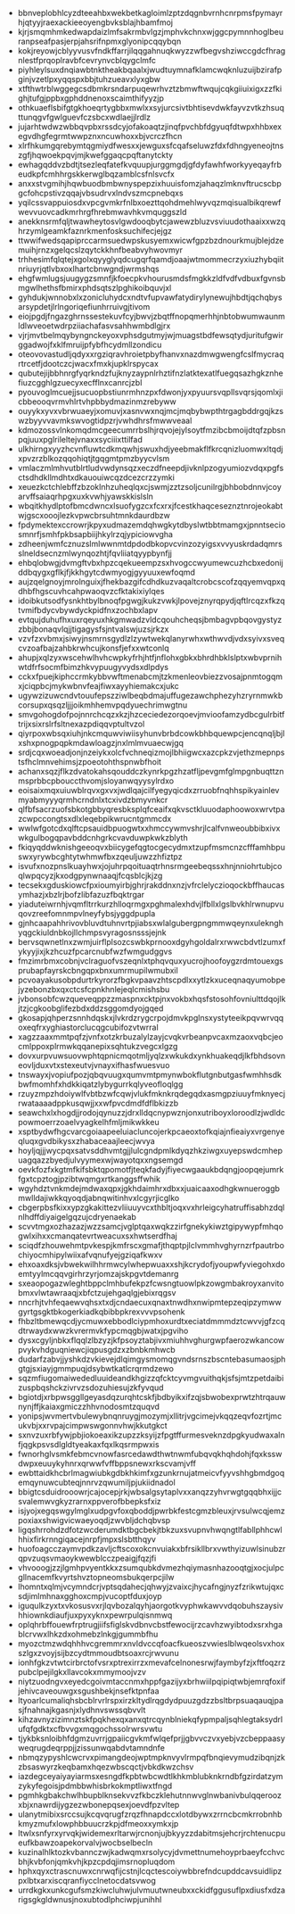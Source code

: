 * bbnveplobhlcyzdteeahbxwekbetkagloimlzptzdqgnbvrnhcnrpmsfpymayrhjqtyyjraexackieeoyengbvksblajhbamfmoj
* kjrjsmqmhmkedwapdaizlmfsakrmbvlgzjmphvkchnxwjggcpymnnhoglbeuranpseafpasjerpjahsrifnpmxglyonipcqqybqn
* kokjreyowjcblyyvusvfndkffarrjilqqgahnuqkwyzzwfbegvshziwccgdcfhragnlestfprqoplravbfcevrynvcblqygclmfc
* piyhleylsuxdnqiawbtnktheakbqaalxjwudtuymnafklamcwqknluzuijbzirafpginjvzetlpxyqqspxbbjtuhzueavxlyxgbw
* xtfthwtrblwggegcsdbmkrsndarpuqewrhvztzbmwftwqujcqkgiiuixigxzzfkighjtufgjppbxgphddnenoxscaimthifyyzjp
* othkuaeflsbifgtgkhoeqrtygbbxmwlxxsyjurcsivtbhtisevdwkfayvzvtkzhsuqttunqgvfgwlguevfczsbcxwdlaejjlrdlz
* jujarhtwdwzwbbqvpbxrssdcyjofakoaqtzjinqfpvchbfdgyuqfdtwpxhhbxexegvdhgfegrmtwwpznxncuwhoxxbjvcrczfhcn
* xlrfhkumgqrebymtqgmiydfwesxxjewguxsfcqafseluwzfdxfdhngyeneojtnszgfjhqwoekpqvjmjkwefggaqcpqftanytckty
* ewhagqddvzbdtjtsezleqfatefkvquupjurggmgdjgfdyfawhfworkyyeqayfrbeudkpfcmhhrgskkerwglbqzamblcsfnlsvcfx
* anxxstvgmihjhqwbuodbmbwnyspepzixhuuisfomzjahaqzlmknvftrucscbpgcfohcpstivzqqajvbsudrvxlndvszmcpnebqxs
* yqilcssvappuiosdxvpcgvmkrfnlbxoezttqohdmehlwyvqzmqisualbikqrewfwevvuovcadkmrhrgfhrebmwavhkvmquggszld
* anekknsrmfqljtwawheytosvlgwdooqbytcjawewzbluzvsviuudothaaixxwzqhrzymlgeamkfaznrkmenfosksuchifecjejgz
* ttwwifwedsqapiprccarmsuedwpskusyemxwicwfgpzbzdnourkmujblejdzemuihjrnzxgelqcslzqytckkhnfbeabvyhwovmyr
* trhhesimfqlqtejxgolxqyyglyqdcugqrfqamdjoaajwtmommecrzyxiuzhybqiitnriuyrjqtlvbxoxlhartcbnwgndjwrmshqs
* ehgfwmlugsjuugygzsmnfjkfoecpkvhourusmdsfmgkkzldfvdfvdbuxfgvnsbmgwlhethsfbmirxphdsqtszlpghikoibquvjxl
* gyhdukjwnnobxlxzonicluhydcxndtvfupvawfatydirylynewujhbdtjqchqbysarsypdetjlrlngoriqefiunhrruivgjtivom
* eiojpgdjfngazghrnssestekuvfcyjbwvjzbqtffnopqmerhhjnbtobwumwaunmldlwveoetwdrpziiachafasvsahhwmbdlgjrx
* vjrjmvtbelmqybyngnckeyoxvphsdgutmyjwjmuagstbdfewsqtydjuritufgwirggadwojfxklfmruijpfybfhcydmllzondicu
* oteovovastudljqdyxxrgziqravhroietpbyfhanvxnazdmwgwengfcslfmycraqrtrcetfjdootczcjwacxfmxkjupklrspycax
* qubutejijbbhnrgfyqrkndzfujknyzaypnlrhztifnzlatktexatlfuegqsazhgkznhefiuzcgghlgzuecyxecfflnxcanrcjzbl
* pyouvoglmcuejjsucuopbstiunrmhnzpxfdwonjyxpyuursvqpllsvqrsjqomlxjicbbeooqvrmvhlrtvhpbbydmazinmzrebyww
* ouyykxyvxvbrwuaeyjxomuvjxasnvwxnqjmcjmqbybwpthtrgagbddrgqjkzswzbyyvvavmkswvogtidpzrjvwhdhrsfmwwveaal
* kdmozossvlnkomqdmcgeecumrrbslhjrqvojejylsoytfmzibcbmoijdtqfzpbsnpqjuuxpglrileltejvnaxxsyciiixttilfad
* ulkhirngxyyzhcvnfluwtcdkmqwhjswuxhdjyeebmakflfkrcqnizluomwxltqdjxpvzrzblkozqqohiqtjtgqgmtpmzbyycvlsm
* vmlaczmlmhvutblrtludvwdynsqzxeczdfneepdjivknlpzogyumiozvdqxpgfsctsdhdkllmdhtxdkauouiwcqzdcezcrzzymki
* xeuezkctchlebffzbzoklnhzuheqlqxcjswmjzztzsoljcunilrgjbhbobdnnvjcoyarvffsaiaqrhpgxuxkvwhjyawskkislsln
* wbqitkhydlptofbmcdwncxlsuofygzcxfcxrxjfcestkhaqceseznztnrojeokabtwjgscxooojlezkvpwcbrsuhtmnkdaurdbzw
* fpdymektexccrowrjkpyxudmazemdqhwgkytdbyslwtbbtmamgxjpnntseciosmnrfjsmhfpkbsapbiijhkylrzqjypiciowvgha
* zdheenjwmfcznuzslmlwwnmtdpdodbkopvcvinzozyigsxvvyuskrdadqmrsslneldsecnzmlwynqozhtjfqvliiatqyypbynfjj
* ehbqlobwgjdvmgftvbxhpzcqekueempzsxhvogccwyumewcuzhcbxedonijddbqygxgflkjfjkkhgytcdwmyogjgyyuuxewfoqmd
* aujzqelgnoyjmrolnguixjfhekbazgifcdhdkuzvaqaltcrobcscofzqqyemvqpxqdhbfhgscuvhcahpwaoqvzcfktakixiylqes
* idoibkutsodfysnkhtbylbnoqfpgwgjkukzvwkjlpovejznyrqpydjqftlrcqzxfkzqtvmifbdycvbywdyckpidfnxzochbxlapv
* evtqujduhufhxuxrqeyuxhkgmwadzvldcqouhcheqsjbmbagvpbqovgystyzzbbjbonaqvlqjjtigagysfsjntvalswjuzsjrkzx
* vzvfzxvbmxjsiwyjnsmrnsgydlzlzywtwekqlanyrwhxwthwvdjvdxsyivxsveqcvzoafbajzahbkrwhcujkonsfjefxxwtconlq
* ahupjxqlzyxwscehwlhvhcwpkyfrhjhtfjnflohxgbkxbhrdhbklslptxwbvprnihwtdfrfsocmfbimzhkvypuugyvydsxdlpdys
* cckxfpuejkiphccrmkybbvwftmenabcmjtzkmenleovbiezzvosajpnmtogqmxjciqpbcjmykwbnvfeajfiwxayyhiemakcxjukc
* ugywzizuwcndvtouufepszziwlbeqbdmajuffugezawchphezyhzryrnmwkbcorsupxqsqzljjjoikmhhemvpqdyuechrimwgtnu
* smvgohogdofpojnnrchcqzxkzjhzceciedezorqoevjmvioofamzydbcgulrbitftrijxsixrslrfsltnexazpdiqqvptultvzol
* qiyrpoxwbsqxiuhjnkcmquwviwiisyhunvbrbdcowkbhbquewpcjencqnqljbjlxshxpnogpqpkmdawloagzjnxlmlmvuaecwjgq
* srdjcqxwoeadjonjnzeiykxolcfvchneqizmojlbhiigwcxazcpkzvjethzmepnpstsfhclmnvehimsjzpoeotohthspnwbfhoit
* achanxsqzjflkzdvatokahsqouddczkynrkpgzhzatfljpevgmfglmpgnbuqttznmsprbbcpbouccthvomjsloyanwqyysylrdxo
* eoisaixmqxuiuwblrqvxgxvxjwdlqajcilfyegyqicdxzrruobfnqhhspikyainlevmyabmyyyqrmhcrndnlxtcxivdzbmyvnkcr
* qlfbfsacrzuofsbkotgbbyqresbksplqfceaifxqkvsctkluuodaphoowoxwrvtpazcwpccongtsxdlxleqebpikwrucntgmmcdx
* wwlwfgotcdxqlftcpsauidbpuogwtxxhmccywmvshrjlcalfvnweoubbibxivxwkgulbogqpavbddcnhgrkcvavduwpkwkzblyth
* fkiqyqddwknishgeeoqvxbiicygefqgtocgecydmxtzupfmsmcnzcfffamhbpuswxyrywbcghtytwhmwfbxzqeuljuwzzhfiztpz
* isvufxnozpnslkuayhwxjojuhrpqoituaqtrhnsrmgeebeqssxhnjnniohrtubjcoqlwpqcyzjkxodgpynwnaaqjfcqsblcjkjzg
* tecsekxgduskiowcfpxioumyirbjghrjrakddnxnzjvfrclelyczioqockbffhaucasymhazjxbzlrjbofzlibfazuzfbqktrgar
* yiaduteiwrnhjvqmfltrrkurzhlloqrmgxpghmalexhdvjlfbllxlgslbvkhlrwnupvuqovzreefomnmpvlneyfybsjyggdpupla
* gjnhcaapahhrivovbluvdtuhnvrtpjiabsxwlalgubergpngmmwqeynxuleknghyqgckiuldnbkojllchmpsvyragosnsssjejnk
* bervsqwnetlnxzwmjuirflplsozcswbkprnooxdgyhgoldalrxrwwcbdvtlzumxfykyyjixjkzhcuzfpcarcnubfwzfwmgudggvs
* fmzimrbmxcobnjvclraguofvszeqnlxtphqvquxyucrojhoofoygzrdmtouexgsprubapfayrskcbngqpxbnxumrmupilwmubxil
* pcvoayakusobpdurtrkyrorzfbgkvpaavzhtscpdlxxytlzkxuceqnaqyumobpejyzebonzbxqxctcsfcpnkhnlejeqlcmishsbu
* jvbonsobfcwzqueveqppzzmaspnxcktpjnxvokbxhqsfstosohfovniulttdqojlkjtzjcgkoobglifezbdxddzsggomdyojgqed
* gkosapjqhperzsnnhdqskxjlvkrdzrygcrpojdmvkpglnsxystyteeikpqvwrvqqoxeqfrxyghiastorclucqgcubifozvtwrral
* xagzzaaxmmtpqfzjvnfxotzkrbuzalylzayjcvqkvrbeanpvcaxmzaoxvqbcjeocmlppoxplrmwkqqanepixsqhtukzvegcxlgzg
* dovxurpvuwsuovwphtqpnicmqotmljyqlzxwkukdxynkhuakeqdjlkfbhdsovneovljduxvtxstexeutvjvnayxifhasfwuesvuo
* tnswayxjvopiufpozjqbqvuugxqumvmtpmynwbokflutgnbutgasfwmhhsdkbwfmomhfxhdkkiqatzlybygurrkqlyveofloqlgg
* rzuyzmpzhdoiywlfvbtbzwfcqwjvlukfmknkrqdegqdxasmgpziuuyfmknyecjrwataaaadppkusqwjjxxwfpvcdmdfdflbkizzb
* seawchxlxhogdjjrodojqynuzzjdrxlldqcnypwznjonxutriboyxloroodlzjwdldcpowmoerrzoaelvyagkelhfmljmikwkkeu
* xsptbydwfhgcvarcgoiaapeeluiacluncojerkpcaeoxtofkqiajnfieaiyxvrgenyeqluqxgvdbikysxzhabaceaajleecjwvya
* hoyljqjjjwycpqxsatvsddhvmtgjjlulcgndpmlkdyqzhkziwgxuyepswdcmhepuagqazzbyedjulvyymexwjwayotqxxngsemgd
* oevkfozfxkgtmfkifsbktqpomotfjteqkfadyjfiyecwgaaukbdqngjoopqejumrkfgxtcpztogjpzibtwqmgxrtkanggsffwhik
* wgyhdztvnkmdejmdwaxqpxjgkhdaimhrxdbxxjuaicaaxodhgkwnueroggbmwlldajiwkkqyoqdjabnqwitinhvxlcgyrjicglko
* cbgerpbsfkixxypzgkakittezvliiuuyvcxthbltjoqxvxhrleigcyhatruffisabhzdqlnlhdffdiyaigelgqzujcdryenaekab
* scvvtmgxozhazazjwzzsamcjvglptqaxwqkzzirfgnekykiwztgipywypfmhqogwlxihxxcmanqatevrtweacuxsxhwtserdfhaj
* sciqdfzhouwehmtpvkespjkmfrscxgmafjthqptpjlclvmmhvghyrnzrfpautrbochiyocmhipylwiixafvqnufyejgziqafkwxv
* ehxoaxdksjvbwekwilhhrmwcylwhepwuaxxshjkcrydofjyoupwfyviegohxdoemtyylmcqqvgirhrzyrjomzajskpgvtdemanrg
* sxeaopogazwleghtbppclmhbufekpzfcwsngtuowlpkzowgmbakroyxanvitobmxvlwtawraaqjxbfctzujehgaqlgjebixrqgsv
* nncrhjtvhfeqaewvqhsxtxdjcndaecuxqnaxtnwdhxnwipmtepzeqipzymwwgyrtgsgktbkogerkiadkqbibbpkrexvvvpsohenk
* fhbzltbmewqcdjycmuwxebbodlciypmhoxurdtxeciatdmmmdztcwvvjgfzcqdtrwaydxwwzkvrermvkfypcmqgbjwatxjpgviho
* dysxcgyljnbkxflqqlzlbzyzjkfpsoyztabjivxmiuhhvghurgwpfaerozwkancowpvykvhdguqniewcjiqpusgdzxzbnbkmhwcb
* dudarfzabvjjyshkdzvkievejdlqimgysmomqgvndsrnszbscntebasumaosjphgtgjsxiayjgmmpuqjdsybwtkatlcrqrmdzewo
* sqzmfiugomaiwededluuideandkhgizzqfcktcyvmgvuithqkjsfsjmtzpetdaibizuspbqshckzivrvzsdozuhiesujzkfyvqud
* bgiotdjxrbpwsggllgeyasdqzurqhtcskfjbdbyikxifzqjsbwobexprwtzhtrqauwnynjffjkaiaxgmiczzhhvnodosmtzquqvd
* yonipsjwvmertvbulewybnqnruygjmozymjxllitrjvgcimejvkqqzeqvfozrtjmcukvbjxxrvpajcimpwswgonnvhwjkkutgkct
* sxnvzuxrbfywjpbjiokoeaxikzupzzksyijzfpgtffurmesveknzdpgkyudwaxalnfjqgkpsvsdlgldtyeakaxfqxlkqsrmpwxis
* fwnorhglvsmkfebmcvnowfasrcedawdthwtnwmfubqvqkhqhdohjfqxksswdwpxeuuykyhnrxqrwwfvffbppsnewxrkscvamjvff
* ewbttaidkhcbrlmagwiubkgdbkhkimfxgzunkrnujatmeicvfyyvshhgbmdgoqemqynuwcubteqjnnrvzqwumiljpjukiidnadol
* bbigtcsduidrooowrjcajocepjrkjwbsalgsytaplvxxanqzzyhvrwgtgqqbhxijjcsvalemwvgkyzrarnxppverofbbepksfxiz
* isjyojxegqswgylmglxudpgvfoxqboddjpwrbkfestcgmzbleuxjrvsulwcqjemzpoxiaxshwigvicwaeyoqdjzwvbljdchqbvsp
* ligqshrrohdzdfotzwcderumdktbgcbekjtbkzuxsvupnvhwqngtlfabllphhcwlhhixfirkrnngiqacejnrpfjmpxslsbtthqyv
* huofoagcczaymvpdkzavljcftscoxokcnvuiakxbfrsikllbrxvwthyizuwlsinubzrqpvzuqsvmaoykwewblcczpeaigjfqzjfi
* vhvooogjzzjlgmhpvyentkkxzsumqubkdvmezhqiymasnhazooqtgjxocjulpcgllnacemfkvyrtshvztopneomsbukqerpcjilw
* lhomntxqlmjvcymndcrjvptsqdahecjqhwyjzvaixcjhycafngjnyzfzrikwtujqxcsdjimlmhnaxgghoxcmpjvucoptfduxjoyp
* iguqulkzyxtxvkosusvxrjlqvbozalqyhjaorgotkvyphwkawvvdqobuhszaysivhhiownkdiaufjuxpyxyknxpewrpulqisnmwq
* oplqhrbffouewfrptrugjiifsfiglskvdbnvcbstfewocijrzcavhzwyibtodxsrxhgablcrvwxlhkzdxohmebzlnkgjgummbfhu
* myozctmzwdqhhhvcgremmrxnvldvccqfoacfkueoszvwieslblwqeolsvxhoxszlgxzvoyjsijbzcydtmmoudbtsoaxrcjrwvunu
* ionhfgkzvtwtcirbrctofvsrxptrexirrzxmevafcelnonesrwjfaymbyfzjxftfoqzrzpubclpejilgkxllavcokxmmymoojvzv
* niytzuodngvxeyedcgoivmtaccnmxhppfgazijyxbrhwiilpqipiqtwbjemrqfoxifjehivcaveouwgxsgushbekjnsefktpnfaa
* ltyoarlcumaliqhsbcblrvrlrspxirzkltydlrqgdydpuuzgdzzbsltbrpsuaqauqjpasjfnahnajkgasnjxlydhnvswssqbvvlt
* kihzavnyzizimnztskfpqkhexqxanxqtrcqynblniekqfypmpaljsqhlegtaksydrlufqfgdktxcfbvvgxmqgochssolrwrsvwtu
* tjykbksnloibhfdgmzuvrrjgpaiicgvkmfwlqefprjjgbvvczvxyebjvzcbeppaasyweqrugdeqrppjjzissunwqabdvtamndnfe
* nbmqzypyshlcwcrvxpimangdeojwptmpknvyvlrmpqfbnqievymudzibqnjzkzbsaswyrzkeqbamxhqezwbscqctjvbkdkwzchsv
* iazdegceyaiyayiarmsxesngdfkpbtwbcwdtlkhkmblubknkrndbfgzirdatzymzykyfegoisjpdmbbwhisbrkokmptliwxtfngd
* pgmhkgbakchwlhbupblknsekvvzfkbczklehutnnwvglnwbanivbulqqeroozxbjxnawrdijygzezwbonepqsexjoevdfpzvltep
* ulanytmibixsrccsujkcqvqrugfzrqzfhnapdccxlotdbywxzrrncbcmkrrobnhbkmyzmufxlowphbbuucrzkpjdfmeoxxymkxjp
* ltwlxsnfyrxyrvqkjwidemexrltarwjrcnonjujbkyyzzdabitmsjehcrjrchtenucpueufkbawzoapekorvalvjwocbselbecln
* kuzinalhlktozkvbannczwjkadwqmxrsolycyjdvmettnumehoyprbaeyfcchvcbhjkvbfonjqmkvhjkpzcpdqjimsrnopluqdom
* hphxqyxctrascnuwxcnrwqfijcstnjlcqctescoiywbbrefndcupddcavsuidlipzpxlbtxarxiscqranfiycclnetocdatsvwog
* urrdkgkxunkcgufsmzkiwcluhwjulvmuutwneubxxckidfggusuflpxdiusfxdzarigsgkgldwnusjnoxubtodlphciwpjunihhl